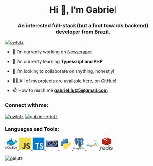 <h1 align="center">Hi 👋, I'm Gabriel</h1>
<h3 align="center">An interested full-stack (but a foot towards backend) developer from Brazil.</h3>

<p align="left"> <a href="https://twitter.com/owlutz" target="blank"><img src="https://img.shields.io/twitter/follow/owlutz?logo=twitter&style=for-the-badge" alt="owlutz" /></a> </p>

- 🔭 I’m currently working on [Newscraper](https://github.com/gelutz/newscraper)

- 🌱 I’m currently learning **Typescript and PHP**

- 👯 I’m looking to collaborate on anything, honestly!

- 👨‍💻 All of my projects are available here, on GitHub!

- 📫 How to reach me **gabriel.lutz5@gmail.com**

<h3 align="left">Connect with me:</h3>
<p align="left">
<a href="https://twitter.com/owlutz" target="blank"><img align="center" src="https://raw.githubusercontent.com/rahuldkjain/github-profile-readme-generator/master/src/images/icons/Social/twitter.svg" alt="owlutz" height="30" width="40" /></a>
<a href="https://linkedin.com/in/gabriel-e-lutz" target="blank"><img align="center" src="https://raw.githubusercontent.com/rahuldkjain/github-profile-readme-generator/master/src/images/icons/Social/linked-in-alt.svg" alt="gabriel-e-lutz" height="30" width="40" /></a>
</p>

<h3 align="left">Languages and Tools:</h3>
<a href="https://www.docker.com/" target="_blank"> <img src="https://raw.githubusercontent.com/devicons/devicon/master/icons/docker/docker-original-wordmark.svg" alt="docker" width="40" height="40"/> </a> <a href="https://developer.mozilla.org/en-US/docs/Web/JavaScript" target="_blank"> <img src="https://raw.githubusercontent.com/devicons/devicon/master/icons/javascript/javascript-original.svg" alt="javascript" width="40" height="40"/> </a> <a href="https://www.typescriptlang.org/" target="_blank"> <img src="https://raw.githubusercontent.com/devicons/devicon/master/icons/typescript/typescript-original.svg" alt="typescript" width="40" height="40"/> </a><a href="https://www.php.net" target="_blank"> <img src="https://raw.githubusercontent.com/devicons/devicon/master/icons/php/php-original.svg" alt="php" width="40" height="40"/> </a> <a href="https://www.python.org" target="_blank"> <img src="https://raw.githubusercontent.com/devicons/devicon/master/icons/python/python-original.svg" alt="python" width="40" height="40"/> </a> <a href="https://www.postgresql.org" target="_blank"> <img src="https://raw.githubusercontent.com/devicons/devicon/master/icons/postgresql/postgresql-original-wordmark.svg" alt="postgresql" width="40" height="40"/> </a> <a href="https://www.mysql.com/" target="_blank"> <img src="https://raw.githubusercontent.com/devicons/devicon/master/icons/mysql/mysql-original-wordmark.svg" alt="mysql" width="40" height="40"/> </a> <a href="https://redis.io" target="_blank"> <img src="https://raw.githubusercontent.com/devicons/devicon/master/icons/redis/redis-original-wordmark.svg" alt="redis" width="40" height="40"/> </a> 


<p><img align="center" src="https://github-readme-stats.vercel.app/api/top-langs?username=gelutz&show_icons=true&locale=en&layout=compact" alt="gelutz" /></p>

